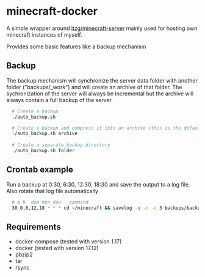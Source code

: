 # minecraft-docker

A simple wrapper around [itzg/minecraft-server](https://github.com/itzg/dockerfiles) mainly used for hosting own minecraft instances of myself.

Provides some basic features like a backup mechanism


## Backup

The backup mechanism will synchronize the server data folder with another folder ("backups/_work") and will create an archive of that folder. The sychronization of the server will always be incremental but the archive will always contain a full backup of the server.

```sh
  # Create a backup
  ./auto_backup.sh

  # Create a backup and compress it into an archive (this is the default mode. bz2. will be used)
  ./auto_backup.sh archive
  
  # Create a separate backup directory
  ./auto_backup.sh folder
```


## Crontab example

Run a backup at 0:30, 6:30, 12:30, 18:30 and save the output to a log file. Also rotate that log file automatically

```sh
  # m h  dom mon dow   command
  30 0,6,12,18 * * * cd ~/minecraft && savelog -q -n -c 3 backups/backups.log && ./auto_backup.sh >> backups/backups.log
```


## Requirements

- docker-compose (tested with version 1.17)
- docker (tested with version 17.12)
- pbzip2
- tar
- rsync
